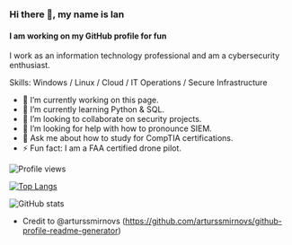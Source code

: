 ### Hi there 👋, my name is Ian
#### I am working on my GitHub profile for fun
I work as an information technology professional and am a cybersecurity enthusiast.

Skills: Windows / Linux / Cloud / IT Operations / Secure Infrastructure

- 🔭 I’m currently working on this page. 
- 🌱 I’m currently learning Python & SQL. 
- 👯 I’m looking to collaborate on security projects. 
- 🤔 I’m looking for help with how to pronounce SIEM. 
- 💬 Ask me about how to study for CompTIA certifications. 
- ⚡ Fun fact: I am a FAA certified drone pilot.

![Profile views](https://gpvc.arturio.dev/theianmay)  

[![Top Langs](https://github-readme-stats.vercel.app/api/top-langs/?username=theianmay&count_private=true&show_icons=true&theme=transparent&hide_rank=false)](https://github.com/anuraghazra/github-readme-stats)

![GitHub stats](https://github-readme-stats.vercel.app/api?username=theianmay&count_private=true&show_icons=true&theme=transparent&hide_rank=false)  

- Credit to @arturssmirnovs (https://github.com/arturssmirnovs/github-profile-readme-generator)

<!---
theianmay/theianmay is a ✨ special ✨ repository because its `README.md` (this file) appears on your GitHub profile.
You can click the Preview link to take a look at your changes.
--->
